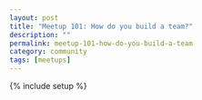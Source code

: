 ```yaml
---
layout: post
title: "Meetup 101: How do you build a team?"
description: ""
permalink: meetup-101-how-do-you-build-a-team
category: community
tags: [meetups]
---
```

{% include setup %}
